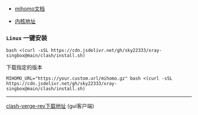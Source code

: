 - [mihomo文档](https://wiki.metacubex.one/config/)




- [内核地址](https://github.com/MetaCubeX/mihomo/releases)




### `Linux` 一键安装
```
bash <(curl -sSL https://cdn.jsdelivr.net/gh/sky22333/xray-singbox@main/clash/install.sh)
```

下载指定的版本
```
MIHOMO_URL="https://your.custom.url/mihomo.gz" bash <(curl -sSL https://cdn.jsdelivr.net/gh/sky22333/xray-singbox@main/clash/install.sh)
```

---

[clash-verge-rev下载地址](https://github.com/clash-verge-rev/clash-verge-rev/releases) (gui客户端)
